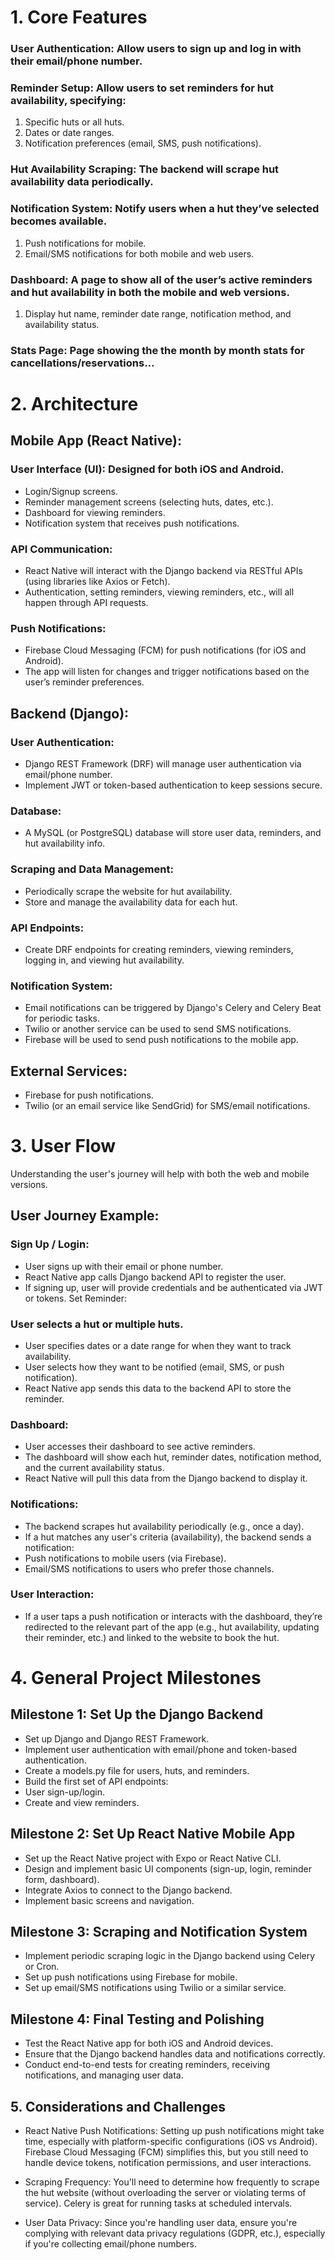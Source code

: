 # 1. Core Features

### User Authentication: Allow users to sign up and log in with their email/phone number.

### Reminder Setup: Allow users to set reminders for hut availability, specifying:

1. Specific huts or all huts.
2. Dates or date ranges.
3. Notification preferences (email, SMS, push notifications).

### Hut Availability Scraping: The backend will scrape hut availability data periodically.

### Notification System: Notify users when a hut they’ve selected becomes available.

1. Push notifications for mobile.
2. Email/SMS notifications for both mobile and web users.

### Dashboard: A page to show all of the user’s active reminders and hut availability in both the mobile and web versions.

1. Display hut name, reminder date range, notification method, and availability status.

### Stats Page: Page showing the the month by month stats for cancellations/reservations...

# 2. Architecture

## Mobile App (React Native):

### User Interface (UI): Designed for both iOS and Android.

- Login/Signup screens.
- Reminder management screens (selecting huts, dates, etc.).
- Dashboard for viewing reminders.
- Notification system that receives push notifications.

### API Communication:

- React Native will interact with the Django backend via RESTful APIs (using libraries like Axios or Fetch).
- Authentication, setting reminders, viewing reminders, etc., will all happen through API requests.

### Push Notifications:
- Firebase Cloud Messaging (FCM) for push notifications (for iOS and Android).
- The app will listen for changes and trigger notifications based on the user’s reminder preferences.
  
## Backend (Django):
### User Authentication:
- Django REST Framework (DRF) will manage user authentication via email/phone number.
- Implement JWT or token-based authentication to keep sessions secure.
  
### Database:
- A MySQL (or PostgreSQL) database will store user data, reminders, and hut availability info.
  
### Scraping and Data Management:
- Periodically scrape the website for hut availability.
- Store and manage the availability data for each hut.
  
### API Endpoints:
- Create DRF endpoints for creating reminders, viewing reminders, logging in, and viewing hut availability.

### Notification System:
- Email notifications can be triggered by Django's Celery and Celery Beat for periodic tasks.
- Twilio or another service can be used to send SMS notifications.
- Firebase will be used to send push notifications to the mobile app.
  
## External Services:
- Firebase for push notifications.
- Twilio (or an email service like SendGrid) for SMS/email notifications.


# 3. User Flow
Understanding the user's journey will help with both the web and mobile versions.

## User Journey Example:
### Sign Up / Login:
- User signs up with their email or phone number.
- React Native app calls Django backend API to register the user.
- If signing up, user will provide credentials and be authenticated via JWT or tokens.
Set Reminder:

### User selects a hut or multiple huts.
- User specifies dates or a date range for when they want to track availability.
- User selects how they want to be notified (email, SMS, or push notification).
- React Native app sends this data to the backend API to store the reminder.
  
### Dashboard:
- User accesses their dashboard to see active reminders.
- The dashboard will show each hut, reminder dates, notification method, and the current availability status.
- React Native will pull this data from the Django backend to display it.

### Notifications:
- The backend scrapes hut availability periodically (e.g., once a day).
- If a hut matches any user's criteria (availability), the backend sends a notification:
- Push notifications to mobile users (via Firebase).
- Email/SMS notifications to users who prefer those channels.
  
### User Interaction:
- If a user taps a push notification or interacts with the dashboard, they’re redirected to the relevant part of the app (e.g., hut availability, updating their reminder, etc.) and linked to the website to book the hut.


# 4. General Project Milestones

## Milestone 1: Set Up the Django Backend
- Set up Django and Django REST Framework.
- Implement user authentication with email/phone and token-based authentication.
- Create a models.py file for users, huts, and reminders.
- Build the first set of API endpoints:
- User sign-up/login.
- Create and view reminders.

## Milestone 2: Set Up React Native Mobile App
- Set up the React Native project with Expo or React Native CLI.
- Design and implement basic UI components (sign-up, login, reminder form, dashboard).
- Integrate Axios to connect to the Django backend.
- Implement basic screens and navigation.

## Milestone 3: Scraping and Notification System
- Implement periodic scraping logic in the Django backend using Celery or Cron.
- Set up push notifications using Firebase for mobile.
- Set up email/SMS notifications using Twilio or a similar service.

## Milestone 4: Final Testing and Polishing
- Test the React Native app for both iOS and Android devices.
- Ensure that the Django backend handles data and notifications correctly.
- Conduct end-to-end tests for creating reminders, receiving notifications, and managing user data.

## 5. Considerations and Challenges
- React Native Push Notifications: Setting up push notifications might take time, especially with platform-specific configurations (iOS vs Android). Firebase Cloud Messaging (FCM) simplifies this, but you still need to handle device tokens, notification permissions, and user interactions.

- Scraping Frequency: You'll need to determine how frequently to scrape the hut website (without overloading the server or violating terms of service). Celery is great for running tasks at scheduled intervals.
  
- User Data Privacy: Since you're handling user data, ensure you're complying with relevant data privacy regulations (GDPR, etc.), especially if you're collecting email/phone numbers.
